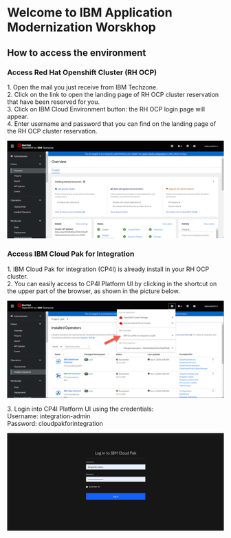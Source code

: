 # Welcome to IBM Application Modernization Worskhop  

## How to access the environment  

### Access Red Hat Openshift Cluster (RH OCP)
1\. Open the mail you just receive from IBM Techzone.  
2\. Click on the link to open the landing page of RH OCP cluster reservation that have been reserved for you.  
3\. Click on IBM Cloud Environment button: the RH OCP login page will appear.  
4\. Enter username and password that you can find on the landing page of the RH OCP cluster reservation.  

![alt text][pic1a]

### Access IBM Cloud Pak for Integration
1\. IBM Cloud Pak for integration (CP4I) is already install in your RH OCP cluster.  
2\. You can easily access to CP4I Platform UI by clicking in the shortcut on the upper part of the browser, as shown in the picture below.  

![alt text][pic2a]

3\. Login into CP4I Platform UI using the credentials:  
Username: integration-admin  
Password: cloudpakforintegration

![alt text][pic3a]

[pic1a]: images/1a.png
[pic2a]: images/2a.png
[pic3a]: images/3a.png